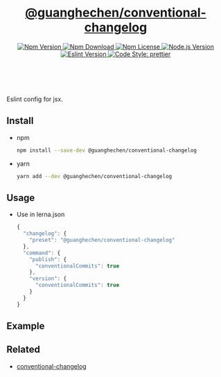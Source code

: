 <header>
  <h1 align="center">
    <a href="https://github.com/guanghechen/node-scaffolds/tree/@guanghechen/conventional-changelog@6.0.0-alpha.2/packages/conventional-changelog#readme">@guanghechen/conventional-changelog</a>
  </h1>
  <div align="center">
    <a href="https://www.npmjs.com/package/@guanghechen/conventional-changelog">
      <img
        alt="Npm Version"
        src="https://img.shields.io/npm/v/@guanghechen/conventional-changelog.svg"
      />
    </a>
    <a href="https://www.npmjs.com/package/@guanghechen/conventional-changelog">
      <img
        alt="Npm Download"
        src="https://img.shields.io/npm/dm/@guanghechen/conventional-changelog.svg"
      />
    </a>
    <a href="https://www.npmjs.com/package/@guanghechen/conventional-changelog">
      <img
        alt="Npm License"
        src="https://img.shields.io/npm/l/@guanghechen/conventional-changelog.svg"
      />
    </a>
    <a href="https://github.com/nodejs/node">
      <img
        alt="Node.js Version"
        src="https://img.shields.io/node/v/@guanghechen/conventional-changelog"
      />
    </a>
    <a href="https://github.com/eslint/eslint">
      <img
        alt="Eslint Version"
        src="https://img.shields.io/npm/dependency-version/@guanghechen/conventional-changelog/peer/eslint"
      />
    </a>
    <a href="https://github.com/prettier/prettier">
      <img
        alt="Code Style: prettier"
        src="https://img.shields.io/badge/code_style-prettier-ff69b4.svg?style=flat-square"
      />
    </a>
  </div>
</header>
<br/>


Eslint config for jsx.

## Install

* npm

  ```bash
  npm install --save-dev @guanghechen/conventional-changelog
  ```

* yarn

  ```bash
  yarn add --dev @guanghechen/conventional-changelog
  ```

## Usage

* Use in lerna.json

  ```javascript
  {
    "changelog": {
      "preset": "@guanghechen/conventional-changelog"
    },
    "command": {
      "publish": {
        "conventionalCommits": true
      },
      "version": {
        "conventionalCommits": true
      }
    }
  }
  ```


## Example


## Related

* [conventional-changelog][]


[homepage]: https://github.com/guanghechen/node-scaffolds/tree/@guanghechen/conventional-changelog@6.0.0-alpha.2/packages/conventional-changelog#readme
[@guanghechen/conventional-changelog]: https://www.npmjs.com/package/@guanghechen/conventional-changelog
[conventional-changelog]: https://github.com/conventional-changelog/conventional-changelog
